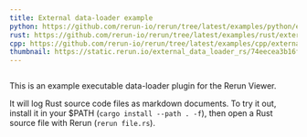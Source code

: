 ```yaml
---
title: External data-loader example
python: https://github.com/rerun-io/rerun/tree/latest/examples/python/external_data_loader/rerun-loader-python-file.py?speculative-link
rust: https://github.com/rerun-io/rerun/tree/latest/examples/rust/external_data_loader/src/main.rs
cpp: https://github.com/rerun-io/rerun/tree/latest/examples/cpp/external_data_loader/main.cpp
thumbnail: https://static.rerun.io/external_data_loader_rs/74eecea3b16fee7fab01045e3bfdd90ba6c59bc9/480w.png
---
```


<picture>
  <img src="https://static.rerun.io/external_data_loader_rs/74eecea3b16fee7fab01045e3bfdd90ba6c59bc9/full.png" alt="">
  <source media="(max-width: 480px)" srcset="https://static.rerun.io/external_data_loader_rs/74eecea3b16fee7fab01045e3bfdd90ba6c59bc9/480w.png">
  <source media="(max-width: 768px)" srcset="https://static.rerun.io/external_data_loader_rs/74eecea3b16fee7fab01045e3bfdd90ba6c59bc9/768w.png">
  <source media="(max-width: 1024px)" srcset="https://static.rerun.io/external_data_loader_rs/74eecea3b16fee7fab01045e3bfdd90ba6c59bc9/1024w.png">
  <source media="(max-width: 1200px)" srcset="https://static.rerun.io/external_data_loader_rs/74eecea3b16fee7fab01045e3bfdd90ba6c59bc9/1200w.png">
</picture>

This is an example executable data-loader plugin for the Rerun Viewer.

It will log Rust source code files as markdown documents.
To try it out, install it in your $PATH (`cargo install --path . -f`), then open a Rust source file with Rerun (`rerun file.rs`).
